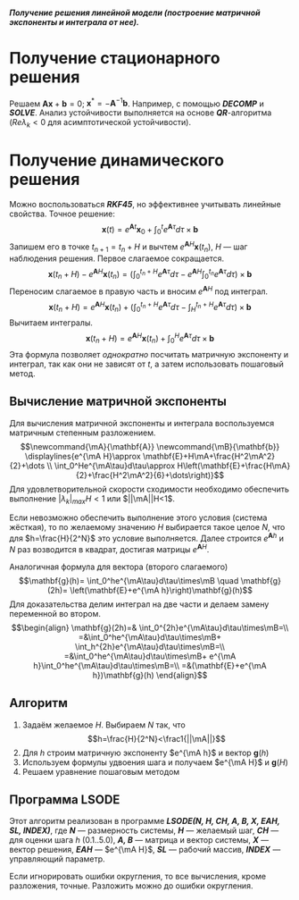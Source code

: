 ##### Получение решения линейной модели (построение матричной экспоненты и интеграла от нее).
# Получение стационарного решения
Решаем $\mathbf{Ax}+\mathbf{b}=0$; $\mathbf{x}^*=-\mathbf{A}^{-1}\mathbf{b}$. Например, с помощью ***DECOMP*** и ***SOLVE***.
Анализ устойчивости выполняется на основе ***QR***-алгоритма ($Re\lambda_k < 0$ для асимптотической устойчивости).
# Получение динамического решения
Можно воспользоваться ***RKF45***, но эффективнее учитывать линейные свойства. Точное решение:
$$\mathbf{x}(t)=e^{\mathbf{A}t}\mathbf{x}_0+\int_{0}^{t}e^{\mathbf{A}\tau}d\tau \times \mathbf{b}$$
Запишем его в точке $t_{n+1}=t_n+H$ и вычтем $e^{\mathbf{A}H}\mathbf{x}(t_n)$, $H$ — шаг наблюдения решения. Первое слагаемое сокращается.
$$\mathbf{x}(t_n+H)-e^{\mathbf{A}H}\mathbf{x}(t_n)=\left(\int_0^{t_n+H}e^{\mathbf{A}\tau}d\tau-e^{\mathbf{A}H}\int_0^{t_n}e^{\mathbf{A}\tau}d\tau\right)\times\mathbf{b}$$
Переносим слагаемое в правую часть и вносим $e^{\mathbf{A}H}$ под интеграл.
$$\mathbf{x}(t_n+H)=e^{\mathbf{A}H}\mathbf{x}(t_n)+\left(\int_0^{t_n+H}e^{\mathbf{A}\tau}d\tau-\int_H^{t_n+H}e^{\mathbf{A}\tau}d\tau\right)\times\mathbf{b}$$
Вычитаем интегралы.
$$\mathbf{x}(t_n+H)=e^{\mathbf{A}H}\mathbf{x}(t_n)+\int_0^{H}e^{\mathbf{A}\tau}d\tau\times\mathbf{b}$$
Эта формула позволяет *однократно* посчитать матричную экспоненту и интеграл, так как они не зависят от $t$, а затем использовать пошаговый метод.
## Вычисление матричной экспоненты
Для вычисления матричной экспоненты и интеграла воспользуемся матричным степенным разложением.
$$\newcommand{\mA}{\mathbf{A}}
\newcommand{\mB}{\mathbf{b}}
\displaylines{e^{\mA H}\approx
\mathbf{E}+H\mA+\frac{H^2\mA^2}{2}+\dots \\
\int_0^He^{\mA\tau}d\tau\approx 
H\left(\mathbf{E}+\frac{H\mA}{2}+\frac{H^2\mA^2}{6}+\dots\right)}$$
Для удовлетворительной скорости сходимости необходимо обеспечить выполнение $\left|\lambda_k\right|_{max}H<1$ или $||\mA||H<1$.

Если невозможно обеспечить выполнение этого условия (система жёсткая), то по желаемому значению $H$ выбирается такое целое $N$, что для $h=\frac{H}{2^N}$ это условие выполняется. Далее строится $e^{\mathbf{A}h}$ и $N$ раз возводится в квадрат, достигая матрицы $e^{\mathbf{A}H}$.

Аналогичная формула для вектора (второго слагаемого)
$$\mathbf{g}(h)=
\int_0^he^{\mA\tau}d\tau\times\mB \quad 
\mathbf{g}(2h)=
\left(\mathbf{E}+e^{\mA h}\right)\mathbf{g}(h)$$
Для доказательства делим интеграл на две части и делаем замену переменной во втором.
$$\begin{align}
\mathbf{g}(2h)=&
\int_0^{2h}e^{\mA\tau}d\tau\times\mB=\\
=&\int_0^he^{\mA\tau}d\tau\times\mB+
\int_h^{2h}e^{\mA\tau}d\tau\times\mB=\\
=&\int_0^he^{\mA\tau}d\tau\times\mB+
e^{\mA h}\int_0^he^{\mA\tau}d\tau\times\mB=\\
=&(\mathbf{E}+e^{\mA h})\mathbf{g}(h)
\end{align}$$
## Алгоритм
1. Задаём желаемое $H$. Выбираем $N$ так, что
$$h=\frac{H}{2^N}<\frac1{||\mA||}$$
2. Для $h$ строим матричную экспоненту $e^{\mA h}$ и вектор $\mathbf{g}(h)$
3. Используем формулы удвоения шага и получаем $e^{\mA H}$ и $\mathbf{g}(H)$
4. Решаем уравнение пошаговым методом
## Программа LSODE
Этот алгоритм реализован в программе 
***LSODE(N, H, CH, A, B, X, EAH, SL, INDEX)***, где
***N*** — размерность системы,
***H*** — желаемый шаг,
***CH*** — для оценки шага $h$ (0.1..5.0),
***A, B*** — матрица и вектор системы,
***X*** — вектор решения,
***EAH*** — $e^{\mA H}$,
***SL*** — рабочий массив,
***INDEX*** — управляющий параметр.

Если игнорировать ошибки округления, то все вычисления, кроме разложения, точные. Разложить можно до ошибки округления.